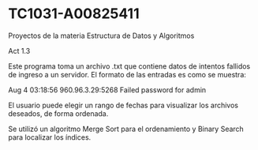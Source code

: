# TC1031-A00825411
Proyectos de la materia Estructura de Datos y Algoritmos

Act 1.3

Este programa toma un archivo .txt que contiene datos de intentos fallidos de ingreso a un servidor.
El formato de las entradas es como se muestra:

Aug 4 03:18:56 960.96.3.29:5268 Failed password for admin

El usuario puede elegir un rango de fechas para visualizar los archivos deseados, de forma ordenada.

Se utilizó un algoritmo Merge Sort para el ordenamiento y Binary Search para localizar los índices.
